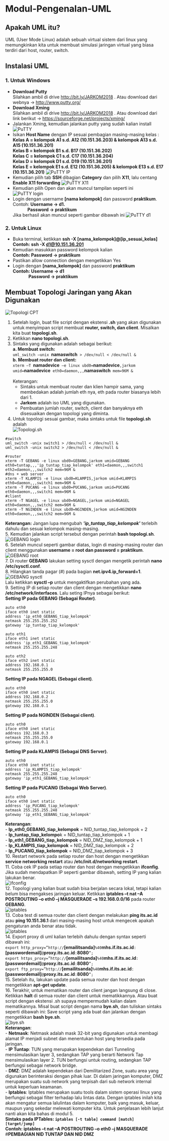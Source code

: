 # Modul-Pengenalan-UML
## Apakah UML itu?
UML (User Mode Linux) adalah sebuah virtual sistem dari linux yang memungkinkan kita untuk membuat simulasi jaringan virtual yang biasa terdiri dari host, router, switch.

## Instalasi UML
### 1. Untuk Windows 
  - **Download Putty**<br>
    Silahkan ambil di drive http://bit.ly/JARKOM2018 . Atau download dari webnya -> http://www.putty.org/
  - **Download Xming**<br>
    Silahkan ambil di drive http://bit.ly/JARKOM2018 . Atau download dari link berikut -> https://sourceforge.net/projects/xming/
  - Jalankan Xming, kemudian jalankan putty yang sudah kalian install
    ![PuTTY](/images/001.PNG)
  - Isikan **Host Name** dengan IP sesuai pembagian masing-masing kelas :<br>
    **Kelas A = kelompok A1 s.d. A12 (10.151.36.203) & kelompok A13 s.d. A15 (10.151.36.201)<br>
    Kelas B = kelompok B1 s.d. B17 (10.151.36.202)<br>
    Kelas C = kelompok C1 s.d. C17 (10.151.36.204)<br>
    Kelas D = kelompok D1 s.d. D19 (10.151.36.201)<br>
    Kelas E = kelompok E1 s.d. E12 (10.151.36.205) & kelompok E13 s.d. E17 (10.151.36.201)**
    ![PuTTY IP](/images/002.PNG)
  - Kemudian pilih tab **SSH** dibagian **Category** dan pilih **X11**, lalu centang **Enable X11 forwarding**
    ![PuTTY X11](/images/003.PNG)
  - Kemudian pilih Open dan akan muncul tampilan seperti ini
    ![PuTTY login](/images/004.PNG)
  - Login dengan username **[nama kelompok]** dan password **praktikum**.<br>
    Contoh: **Username -> d1.<br>
    &nbsp;&nbsp;&nbsp;&nbsp;&nbsp;&nbsp;&nbsp;&nbsp;&nbsp;&nbsp;&nbsp;&nbsp;&nbsp;&nbsp;Password -> praktikum**<br>
    Jika berhasil akan muncul seperti gambar dibawah ini
    ![PuTTY d1](/images/005.PNG)
### 2. Untuk Linux
  - Buka terminal, ketikkan **ssh -X [nama_kelompok]@[ip_sesuai_kelas]<br>
    Contoh: ssh -X d1@10.151.36.201**
  - Kemudian masukkan password kelompok kalian<br>
    **Contoh: Password -> praktikum**
  - Pastikan allow connection dengan mengetikkan Yes
  - Login dengan **[nama_kelompok]** dan password **praktikum<br>
    Contoh: Username -> d1<br>
    &nbsp;&nbsp;&nbsp;&nbsp;&nbsp;&nbsp;&nbsp;&nbsp;&nbsp;&nbsp;&nbsp;&nbsp;&nbsp;&nbsp;&nbsp;Password -> praktikum**
## Membuat Topologi Jaringan yang Akan Digunakan
![Topologi CPT](/images/006a.PNG)
1.	Setelah login, buat file script dengan ekstensi **.sh** yang akan digunakan untuk menyimpan script membuat **router, switch, dan client**. Misalkan kita buat **topologi.sh**.<br>
2.	Ketikkan **nano topologi.sh**.<br>
3.	Sintaks yang digunakan adalah sebagai berikut:<br>
  **a.	Membuat switch:**<br>
    `uml_switch –unix `**namaswitch**` > /dev/null < /dev/null &`<br>
  **b.	Membuat router dan client:**<br>
    `xterm –T `**namadevice**` –e linux ubd0=`**namadevice**`,jarkom umid=`**namadevice**` eth0=daemon,,,`**namaswitch**` mem=96M &`<br>
    <br>
    Keterangan:
      -	Sintaks untuk membuat router dan klien hampir sama, yang membedakan adalah jumlah eth nya, eth pada router biasanya lebih dari 1.
      - **Jarkom** adalah iso UML yang digunakan.
      - Pembuatan jumlah router, switch, client dan banyaknya eth disesuaikan dengan topologi yang diminta.<br>
4.	Untuk topologi sesuai gambar, maka sintaks untuk file **topologi.sh** adalah<br>
  ![Topologi.sh](/images/007.PNG)<br>
  ```shell
  #switch
  uml_switch -unix switch1 > /dev/null < /dev/null &
  uml_switch -unix switch2 > /dev/null < /dev/null &

  #router
  xterm -T GEBANG -e linux ubd0=GEBANG,jarkom umid=GEBANG eth0=tuntap,,,'ip_tuntap_tiap_kelompok' eth1=daemon,,,switch1 eth2=daemon,,,switch2 mem=96M &
  #dns + web server
  xterm -T KLAMPIS -e linux ubd0=KLAMPIS,jarkom umid=KLAMPIS eth0=daemon,,,switch1 mem=96M &
  xterm -T PUCANG -e linux ubd0=PUCANG,jarkom umid=PUCANG eth0=daemon,,,switch1 mem=96M &
  #client
  xterm -T NGAGEL -e linux ubd0=NGAGEL,jarkom umid=NGAGEL eth0=daemon,,,switch2 mem=96M &
  xterm -T NGINDEN -e linux ubd0=NGINDEN,jarkom umid=NGINDEN eth0=daemon,,,switch2 mem=96M &
  ```
  **Keterangan:** Jangan lupa mengubah ***'ip_tuntap_tiap_kelompok'*** terlebih dahulu dan sesuai kelompok masing-masing.<br>
5.	Kemudian jalankan script tersebut dengan perintah **bash topologi.sh**.<br>
  ![GEBANG login](/images/008.PNG)<br>
6.	Setelah muncul seperti gambar diatas, login di masing-masing router dan client menggunakan **username = root dan password = praktikum**.<br>
  ![GEBANG root](/images/009.PNG)<br>
7.	Di router **GEBANG** lakukan setting sysctl dengan mengetik perintah **nano /etc/sysctl.conf**.<br>
8.	Hilangkan tanda pagar (#) pada bagian **net.ipv4.ip_forward=1**.<br>
  ![GEBANG sysctl](/images/010a.PNG)<br>
  Lalu ketikkan **sysctl –p** untuk mengaktifkan perubahan yang ada.<br>
9.	Setting IP di setiap router dan client dengan mengetikkan **nano /etc/network/interfaces**. Lalu seting IPnya sebagai berikut:<br>
  **Setting IP pada GEBANG (Sebagai Router)**.
  ```shell
  auto eth0
  iface eth0 inet static
  address 'ip_eth0_GEBANG_tiap_kelompok'
  netmask 255.255.255.252
  gateway 'ip_tuntap_tiap_kelompok'

  auto eth1
  iface eth1 inet static
  address 'ip_eth1_GEBANG_tiap_kelompok'
  netmask 255.255.255.248

  auto eth2
  iface eth2 inet static
  address 192.168.0.1
  netmask 255.255.255.0
  ```
  **Setting IP pada NGAGEL (Sebagai client)**.
  ```shell
  auto eth0
  iface eth0 inet static
  address 192.168.0.2
  netmask 255.255.255.0
  gateway 192.168.0.1
  ```
  **Setting IP pada NGINDEN (Sebagai client)**.
  ```shell
  auto eth0
  iface eth0 inet static
  address 192.168.0.3
  netmask 255.255.255.0
  gateway 192.168.0.1
  ```
  **Setting IP pada KLAMPIS (Sebagai DNS Server)**.
  ```shell
  auto eth0
  iface eth0 inet static
  address 'ip_KLAMPIS_tiap_kelompok'
  netmask 255.255.255.248
  gateway 'ip_eth1_GEBANG_tiap_kelompok'
  ```
  **Setting IP pada PUCANG (Sebagai Web Server)**.
  ```shell
  auto eth0
  iface eth0 inet static
  address 'ip_PUCANG_tiap_kelompok'
  netmask 255.255.255.248
  gateway 'ip_eth1_GEBANG_tiap_kelompok'
  ```
  **Keterangan**:<br>
    - **Ip_eth0_GEBANG_tiap_kelompok** = NID_tuntap_tiap_kelompok + 2<br>
    - **Ip_tuntap_tiap_kelompo**k = NID_tuntap_tiap_kelompok + 1<br>
    - **Ip_eth1_GEBANG_tiap_kelompok** = NID_DMZ_tiap_kelompok + 1<br>
    - **Ip_KLAMPIS_tiap_kelompok** = NID_DMZ_tiap_kelompok + 2<br>
    - **Ip_PUCANG_tiap_kelompok** = NID_DMZ_tiap_kelompok + 3<br>
10.	Restart network pada setiap router dan host dengan mengetikkan **service networking restart** atau **/etc/init.d/networking restart**.<br>
11.	Coba cek IP pada setiap router dan host dengan mengetikkan **ifconfig**. Jika sudah mendapatkan IP seperti gambar dibawah, setting IP yang kalian lakukan benar.<br>
  ![ifconfig](/images/011a.PNG)<br>
12.	Topologi yang kalian buat sudah bisa berjalan secara lokal, tetapi kalian belum bisa mengakses jaringan keluar. Ketikkan **iptables –t nat –A POSTROUTING –o eth0 –j MASQUERADE –s 192.168.0.0/16** pada router **GEBANG**.<br>
  ![iptables](/images/012.PNG)<br>
13.	Coba test di semua router dan client dengan melakukan **ping its.ac.id** atau **ping 10.151.36.1** dari masing-masing host untuk mengecek apakah pengaturan anda benar atau tidak.<br>
  ![iptables](/images/013.PNG)<br>
14.	Export proxy di uml kalian terlebih dahulu dengan syntax seperti dibawah ini:<br>
  `export http_proxy=”http://`**[emailitsanda]**`%40`**mhs.if.its.ac.id**`:`**[passwordemail]**`@`**proxy.its.ac.id**`:`**8080**`”;`<br>
  `export https_proxy=”http://`**[emailitsanda]**`%40`**mhs.if.its.ac.id**`:`**[passwordemail]**`@`**proxy.its.ac.id**`:`**8080**`”;`<br>
  `export ftp_proxy=”http://`**[emailitsanda]**`%40`**mhs.if.its.ac.id**`:`**[passwordemail]**`@`**proxy.its.ac.id**`:`**8080**`”;`<br>
15.	Setelah itu, lakukan update pada semua router dan host dengan mengetikkan **apt-get update**.<br>
16.	Terakhir, untuk mematikan router dan client jangan langsung di close. Ketikkan **halt** di semua router dan client untuk mematikkannya. Atau buat script dengan ekstensi .sh supaya mempermudah kalian dalam mematikannya. Misal buat script dengan nama **bye.sh**, dan tuliskan sintaks seperti dibawah ini: Save script yang ada buat dan jalankan dengan mengetikkan **bash bye.sh**.<br>
  ![bye.sh](/images/014.PNG)<br>
  **Keterangan**: <br>
    - **Netmask**: Netmask adalah mask 32-bit yang digunakan untuk membagi alamat IP menjadi subnet dan menentukan host yang tersedia pada jaringan.<br>
    - **IP Tuntap**: TUN yang merupakan kependekan dari Tunneling mensimulasikan layer 3, sedangkan TAP yang berarti Network Tap mensimulasikan layer 2. TUN berfungsi untuk routing, sedangkan TAP berfungsi sebagai network bridge.<br>
    - **DMZ**: DMZ adalah kependekan dari Demilitarized Zone, suatu area yang digunakan berinteraksi dengan pihak luar. Di dalam jaringan komputer, DMZ merupakan suatu sub network yang terpisah dari sub network internal untuk keperluan keamanan.<br>
    - **Iptables**: Iptables merupakan suatu tools dalam sistem operasi linux yang berfungsi sebagai filter terhadap lalu lintas data. Dengan iptables inilah kita akan mengatur semua lalulintas dalam komputer, baik yang masuk, keluar, maupun yang sekedar melewati komputer kita. Untuk penjelasan lebih lanjut nanti akan kita bahas di modul 5.<br>
      **Sintaks pada IPTables: `iptables [-t table] command [match] [target/jump]`**<br>
      **Contoh: iptables –t nat –A POSTROUTING –o eth0 –j MASQUERADE**<br>
#**PEMBAGIAN NID TUNTAP DAN NID DMZ**<br>
